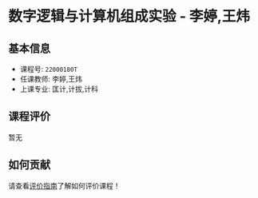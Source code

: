 # 数字逻辑与计算机组成实验 - 李婷,王炜

## 基本信息

- 课程号: `22000180T`
- 任课教师: 李婷,王炜
- 上课专业: 匡计,计拔,计科

## 课程评价

暂无

## 如何贡献

请查看[评价指南](../how-to-comment.md)了解如何评价课程！
